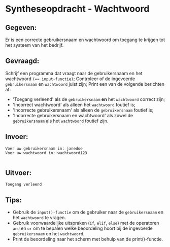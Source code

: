# Syntheseopdracht - Wachtwoord

## Gegeven: 
Er is een correcte gebruikersnaam en wachtwoord om toegang te krijgen tot het systeem van het bedrijf.

## Gevraagd: 
Schrijf een programma dat vraagt naar de gebruikersnaam en het wachtwoord `(== input-functie)`;
Controleer of de ingevoerde `gebruikersnaam` en `wachtwoord` juist zijn;
Print een van de volgende berichten af:
* 'Toegang verleend' als de `gebruikersnaam` **en** het `wachtwoord` correct zijn;
* 'Incorrect wachtwoord' als alleen het `wachtwoord` foutief is;
* 'Incorrecte gebruikersnaam' als alleen de `gebruikersnaam` foutief is;
* 'Incorrecte gebruikersnaam en wachtwoord' als zowel de `gebruikersnaam` als het `wachtwoord` foutief zijn.


## Invoer: 
```
Voer uw gebruikersnaam in: janedoe
Voer uw wachtwoord in: wachtwoord123


```
## Uitvoer: 
```
Toegang verleend
```

## Tips: 
* Gebruik de `input()-functie` om de gebruiker naar de `gebruikersnaam` en het `wachtwoord` te vragen.
* Gebruik voorwaardelijke uitspraken (`if`, `elif`, `else`) met de operatoren `and` en `or` om te bepalen welke beoordeling hoort bij de ingevoerde `gebruikersnaam` en het `wachtwoord`.
* Print de beoordeling naar het scherm met behulp van de print()-functie.
